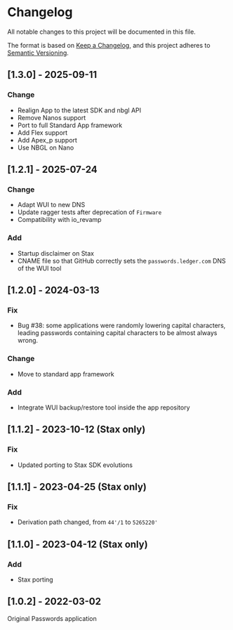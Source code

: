# Changelog

All notable changes to this project will be documented in this file.

The format is based on [Keep a Changelog](https://keepachangelog.com/en/1.0.0/),
and this project adheres to [Semantic Versioning](https://semver.org/spec/v2.0.0.html).

## [1.3.0] - 2025-09-11

### Change

- Realign App to the latest SDK and nbgl API
- Remove Nanos support
- Port to full Standard App framework
- Add Flex support
- Add Apex_p support
- Use NBGL on Nano

## [1.2.1] - 2025-07-24

### Change

- Adapt WUI to new DNS
- Update ragger tests after deprecation of `Firmware`
- Compatibility with io_revamp

### Add

- Startup disclaimer on Stax
- CNAME file so that GitHub correctly sets the `passwords.ledger.com` DNS of the WUI tool

## [1.2.0] - 2024-03-13

### Fix

- Bug #38: some applications were randomly lowering capital characters, leading passwords containing
  capital characters to be almost always wrong.

### Change

- Move to standard app framework

### Add

- Integrate WUI backup/restore tool inside the app repository

## [1.1.2] - 2023-10-12 (Stax only)

### Fix

- Updated porting to Stax SDK evolutions

## [1.1.1] - 2023-04-25 (Stax only)

### Fix

- Derivation path changed, from `44'/1` to `5265220'`

## [1.1.0] - 2023-04-12 (Stax only)

### Add

- Stax porting

## [1.0.2] - 2022-03-02

Original Passwords application
